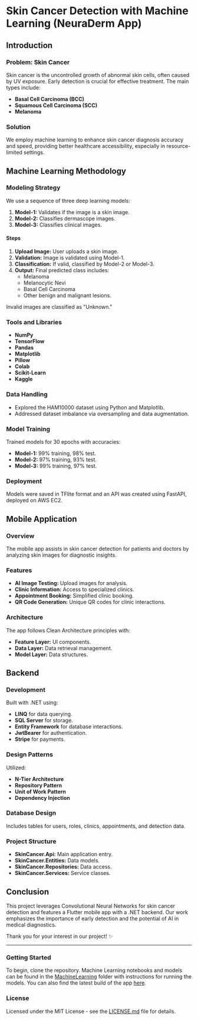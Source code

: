 # Skin Cancer Detection with Machine Learning (NeuraDerm App)

## Introduction

### Problem: Skin Cancer
Skin cancer is the uncontrolled growth of abnormal skin cells, often caused by UV exposure. Early detection is crucial for effective treatment. The main types include:
- **Basal Cell Carcinoma (BCC)**
- **Squamous Cell Carcinoma (SCC)**
- **Melanoma**

### Solution
We employ machine learning to enhance skin cancer diagnosis accuracy and speed, providing better healthcare accessibility, especially in resource-limited settings.

## Machine Learning Methodology

### Modeling Strategy
We use a sequence of three deep learning models:
1. **Model-1:** Validates if the image is a skin image.
2. **Model-2:** Classifies dermascope images.
3. **Model-3:** Classifies clinical images.

#### Steps
1. **Upload Image:** User uploads a skin image.
2. **Validation:** Image is validated using Model-1.
3. **Classification:** If valid, classified by Model-2 or Model-3.
4. **Output:** Final predicted class includes:
   - Melanoma
   - Melanocytic Nevi
   - Basal Cell Carcinoma
   - Other benign and malignant lesions.

Invalid images are classified as "Unknown."

### Tools and Libraries
- **NumPy**
- **TensorFlow**
- **Pandas**
- **Matplotlib**
- **Pillow**
- **Colab**
- **Scikit-Learn**
- **Kaggle**

### Data Handling
- Explored the HAM10000 dataset using Python and Matplotlib.
- Addressed dataset imbalance via oversampling and data augmentation.

### Model Training
Trained models for 30 epochs with accuracies:
- **Model-1:** 99% training, 98% test.
- **Model-2:** 97% training, 93% test.
- **Model-3:** 99% training, 97% test.

### Deployment
Models were saved in TFlite format and an API was created using FastAPI, deployed on AWS EC2.

## Mobile Application

### Overview
The mobile app assists in skin cancer detection for patients and doctors by analyzing skin images for diagnostic insights.

### Features
- **AI Image Testing:** Upload images for analysis.
- **Clinic Information:** Access to specialized clinics.
- **Appointment Booking:** Simplified clinic booking.
- **QR Code Generation:** Unique QR codes for clinic interactions.

### Architecture
The app follows Clean Architecture principles with:
- **Feature Layer:** UI components.
- **Data Layer:** Data retrieval management.
- **Model Layer:** Data structures.

## Backend

### Development
Built with .NET using:
- **LINQ** for data querying.
- **SQL Server** for storage.
- **Entity Framework** for database interactions.
- **JwtBearer** for authentication.
- **Stripe** for payments.

### Design Patterns
Utilized:
- **N-Tier Architecture**
- **Repository Pattern**
- **Unit of Work Pattern**
- **Dependency Injection**

### Database Design
Includes tables for users, roles, clinics, appointments, and detection data.

### Project Structure
- **SkinCancer.Api:** Main application entry.
- **SkinCancer.Entities:** Data models.
- **SkinCancer.Repositories:** Data access.
- **SkinCancer.Services:** Service classes.

## Conclusion
This project leverages Convolutional Neural Networks for skin cancer detection and features a Flutter mobile app with a .NET backend. Our work emphasizes the importance of early detection and the potential of AI in medical diagnostics.

Thank you for your interest in our project! ✨

---

### Getting Started
To begin, clone the repository. Machine Learning notebooks and models can be found in the [MachineLearning](./MachineLearning) folder with instructions for running the models. You can also find the latest build of the app [here]().

### License
Licensed under the MIT License - see the [LICENSE.md](LICENSE.md) file for details.